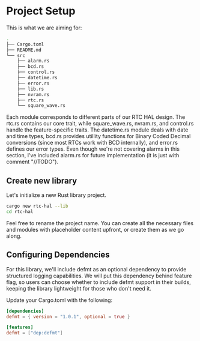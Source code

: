 # Project Setup

This is what we are aiming for:
```sh
.
├── Cargo.toml
├── README.md
└── src
    ├── alarm.rs
    ├── bcd.rs
    ├── control.rs
    ├── datetime.rs
    ├── error.rs
    ├── lib.rs
    ├── nvram.rs
    ├── rtc.rs
    └── square_wave.rs
```

Each module corresponds to different parts of our RTC HAL design. The rtc.rs contains our core trait, while square_wave.rs, nvram.rs, and control.rs handle the feature-specific traits. The datetime.rs module deals with date and time types, bcd.rs provides utillity functions for Binary Coded Decimal conversions (since most RTCs work with BCD internally), and error.rs defines our error types. Even though we're not covering alarms in this section, I've included alarm.rs for future implementation (it is just with comment "//TODO").

## Create new library

Let's initialize a new Rust library project.

```sh
cargo new rtc-hal --lib
cd rtc-hal
```

Feel free to rename the project name. You can create all the necessary files and modules with placeholder content upfront, or create them as we go along.

## Configuring Dependencies

For this library, we'll include defmt as an optional dependency to provide structured logging capabilities. We will put this dependency behind feature flag, so users can choose whether to include defmt support in their builds, keeping the library lightweight for those who don't need it.

Update your Cargo.toml with the following:

```toml
[dependencies]
defmt = { version = "1.0.1", optional = true }

[features]
defmt = ["dep:defmt"]
```

